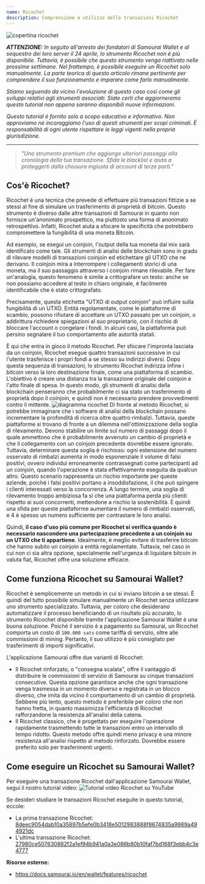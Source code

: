 ```yaml
---
name: Ricochet
description: Comprensione e utilizzo delle transazioni Ricochet
---
```

![copertina ricochet](assets/cover.webp)

***ATTENZIONE:** In seguito all'arresto dei fondatori di Samourai Wallet e al sequestro dei loro server il 24 aprile, lo strumento Ricochet non è più disponibile. Tuttavia, è possibile che questo strumento venga riattivato nelle prossime settimane. Nel frattempo, è possibile eseguire un Ricochet solo manualmente. La parte teorica di questo articolo rimane pertinente per comprendere il suo funzionamento e imparare come farlo manualmente.*

_Stiamo seguendo da vicino l'evoluzione di questo caso così come gli sviluppi relativi agli strumenti associati. Siate certi che aggiorneremo questo tutorial non appena saranno disponibili nuove informazioni._

_Questo tutorial è fornito solo a scopo educativo e informativo. Non approviamo né incoraggiamo l'uso di questi strumenti per scopi criminali. È responsabilità di ogni utente rispettare le leggi vigenti nella propria giurisdizione._

---

> *"Uno strumento premium che aggiunge ulteriori passaggi alla cronologia della tua transazione. Sfida le blacklist e aiuta a proteggerti dalla chiusura ingiusta di account di terze parti."*

## Cos'è Ricochet?
Ricochet è una tecnica che prevede di effettuare più transazioni fittizie a se stessi al fine di simulare un trasferimento di proprietà di bitcoin. Questo strumento è diverso dalle altre transazioni di Samourai in quanto non fornisce un'anonimato prospettico, ma piuttosto una forma di anonimato retrospettivo. Infatti, Ricochet aiuta a sfocare le specificità che potrebbero compromettere la fungibilità di una moneta Bitcoin.

Ad esempio, se esegui un coinjoin, l'output della tua moneta dal mix sarà identificato come tale. Gli strumenti di analisi delle blockchain sono in grado di rilevare modelli di transazioni coinjoin ed etichettare gli UTXO che ne derivano. Il coinjoin mira a interrompere i collegamenti storici di una moneta, ma il suo passaggio attraverso i coinjoin rimane rilevabile. Per fare un'analogia, questo fenomeno è simile a crittografare un testo: anche se non possiamo accedere al testo in chiaro originale, è facilmente identificabile che è stato crittografato.

Precisamente, questa etichetta "UTXO di output coinjoin" può influire sulla fungibilità di un UTXO. Entità regolamentate, come le piattaforme di scambio, possono rifiutare di accettare un UTXO passato per un  coinjoin, o addirittura richiedere spiegazioni al suo proprietario, con il rischio di bloccare l'account o congelare i fondi. In alcuni casi, la piattaforma può persino segnalare il tuo comportamento alle autorità statali.

È qui che entra in gioco il metodo Ricochet. Per sfocare l'impronta lasciata da un coinjoin, Ricochet esegue quattro transazioni successive in cui l'utente trasferisce i propri fondi a se stesso su indirizzi diversi. Dopo questa sequenza di transazioni, lo strumento Ricochet indirizza infine i bitcoin verso la loro destinazione finale, come una piattaforma di scambio. L'obiettivo è creare una distanza tra la transazione originale del coinjoin e l'atto finale di spesa. In questo modo, gli strumenti di analisi della blockchain penseranno che probabilmente ci sia stato un trasferimento di proprietà dopo il coinjoin, e quindi non è necessario prendere provvedimenti contro il mittente.
![diagramma ricochet](assets/it/1.webp)
Di fronte al metodo Ricochet, si potrebbe immaginare che i software di analisi della blockchain possano incrementare la profondità di ricerca oltre quattro rimbalzi. Tuttavia, queste piattaforme si trovano di fronte a un dilemma nell'ottimizzazione della soglia di rilevamento. Devono stabilire un limite sul numero di passaggi dopo il quale ammettono che è probabilmente avvenuto un cambio di proprietà e che il collegamento con un coinjoin precedente dovrebbe essere ignorato. Tuttavia, determinare questa soglia è rischioso: ogni estensione del numero osservato di rimbalzi aumenta in modo esponenziale il volume di falsi positivi, ovvero individui erroneamente contrassegnati come partecipanti ad un coinjoin, quando l'operazione è stata effettivamente eseguita da qualcun altro. Questo scenario rappresenta un rischio importante per queste aziende, poiché i falsi positivi portano a insoddisfazione, il che può spingere i clienti interessati verso la concorrenza. A lungo termine, una soglia di rilevamento troppo ambiziosa fa sì che una piattaforma perda più clienti rispetto ai suoi concorrenti, mettendone a rischio la sostenibilità. È quindi una sfida per queste piattaforme aumentare il numero di rimbalzi osservati, e 4 è spesso un numero sufficiente per contrastare le loro analisi.

Quindi, **il caso d'uso più comune per Ricochet si verifica quando è necessario nascondere una partecipazione precedente a un coinjoin su un UTXO che ti appartiene**. Idealmente, è meglio evitare di trasferire bitcoin che hanno subito un coinjoin a entità regolamentate. Tuttavia, nel caso in cui non ci sia altra opzione, specialmente nell'urgenza di liquidare bitcoin in valuta fiat, Ricochet offre una soluzione efficace.

## Come funziona Ricochet su Samourai Wallet?
Ricochet è semplicemente un metodo in cui si inviano bitcoin a se stessi. È quindi del tutto possibile simulare manualmente un Ricochet senza utilizzare uno strumento specializzato. Tuttavia, per coloro che desiderano automatizzare il processo beneficiando di un risultato più accurato, lo strumento Ricochet disponibile tramite l'applicazione Samourai Wallet è una buona soluzione.
Poiché il servizio è a pagamento su Samourai, un Ricochet comporta un costo di `100.000 sats` come tariffa di servizio, oltre alle commissioni di mining. Pertanto, il suo utilizzo è più consigliato per trasferimenti di importi significativi.

L'applicazione Samourai offre due varianti di Ricochet:
- Il Ricochet rinforzato, o "consegna scalata", offre il vantaggio di distribuire le commissioni di servizio di Samourai su cinque transazioni consecutive. Questa opzione garantisce anche che ogni transazione venga trasmessa in un momento diverso e registrata in un blocco diverso, che imita da vicino il comportamento di un cambio di proprietà. Sebbene più lento, questo metodo è preferibile per coloro che non hanno fretta, in quanto massimizza l'efficienza di Ricochet rafforzandone la resistenza all'analisi della catena.
- Il Ricochet classico, che è progettato per eseguire l'operazione rapidamente trasmettendo tutte le transazioni entro un intervallo di tempo ridotto. Questo metodo offre quindi meno privacy e una minore resistenza all'analisi rispetto al metodo rinforzato. Dovrebbe essere preferito solo per trasferimenti urgenti.

## Come eseguire un Ricochet su Samourai Wallet?
Per eseguire una transazione Ricochet dall'applicazione Samourai Wallet, segui il nostro tutorial video:
![Tutorial video Ricochet su YouTube](https://youtu.be/Gsz0zuVo3N4)

Se desideri studiare le transazioni Ricochet eseguite in questo tutorial, eccole:
- La prima transazione Ricochet: [8deec9054dab10a35897b5efe0b3418e5012983888f8674835a9989a494921dc](https://mempool.space/fr/testnet/tx/8deec9054dab10a35897b5efe0b3418e5012983888f8674835a9989a494921dc)
- L'ultima transazione Ricochet: [27980ce507630882f2a1ef94b941a0a3e086b80b10faf7bd168f3ebb4c3e4777](https://mempool.space/fr/testnet/tx/27980ce507630882f2a1ef94b941a0a3e086b80b10faf7bd168f3ebb4c3e4777)

**Risorse esterne:**
- https://docs.samourai.io/en/wallet/features/ricochet
